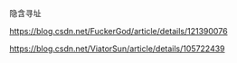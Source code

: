 隐含寻址

<https://blog.csdn.net/FuckerGod/article/details/121390076>

<https://blog.csdn.net/ViatorSun/article/details/105722439>